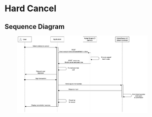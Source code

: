 # Hard Cancel

## Sequence Diagram

<figure><img src="../../../.gitbook/assets/LO_Maker_HardCancel.drawio.png" alt=""><figcaption></figcaption></figure>
